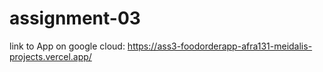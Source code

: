 # assignment-03
link to App on google cloud: https://ass3-foodorderapp-afra131-meidalis-projects.vercel.app/
